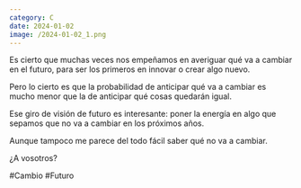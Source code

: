 ```yaml
--- 
category: C 
date: 2024-01-02 
image: /2024-01-02_1.png 
--- 
```


Es cierto que muchas veces nos empeñamos en averiguar qué va a cambiar en el futuro, para ser los primeros en innovar o crear algo nuevo. 

Pero lo cierto es que la probabilidad de anticipar qué va a cambiar es mucho menor que la de anticipar qué cosas quedarán igual. 

Ese giro de visión de futuro es interesante: poner la energía en algo que sepamos que no va a cambiar en los próximos años. 

Aunque tampoco me parece del todo fácil saber qué no va a cambiar.

¿A vosotros?

#Cambio #Futuro